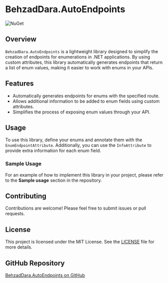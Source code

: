 # BehzadDara.AutoEndpoints

![NuGet](https://img.shields.io/nuget/v/BehzadDara.AutoEndpoints)

## Overview

`BehzadDara.AutoEndpoints` is a lightweight library designed to simplify the creation of endpoints for enumerations in .NET applications. By using custom attributes, this library automatically generates endpoints that return a list of enum values, making it easier to work with enums in your APIs.

## Features

- Automatically generates endpoints for enums with the specified route.
- Allows additional information to be added to enum fields using custom attributes.
- Simplifies the process of exposing enum values through your API.

## Usage

To use this library, define your enums and annotate them with the `EnumEndpointAttribute`. Additionally, you can use the `InfoAttribute` to provide extra information for each enum field.

### Sample Usage

For an example of how to implement this library in your project, please refer to the **Sample usage** section in the repository.

## Contributing

Contributions are welcome! Please feel free to submit issues or pull requests.

## License

This project is licensed under the MIT License. See the [LICENSE](LICENSE) file for more details.

## GitHub Repository

[BehzadDara.AutoEndpoints on GitHub](https://github.com/BehzadDara/BehzadDara.AutoEndpoints)

